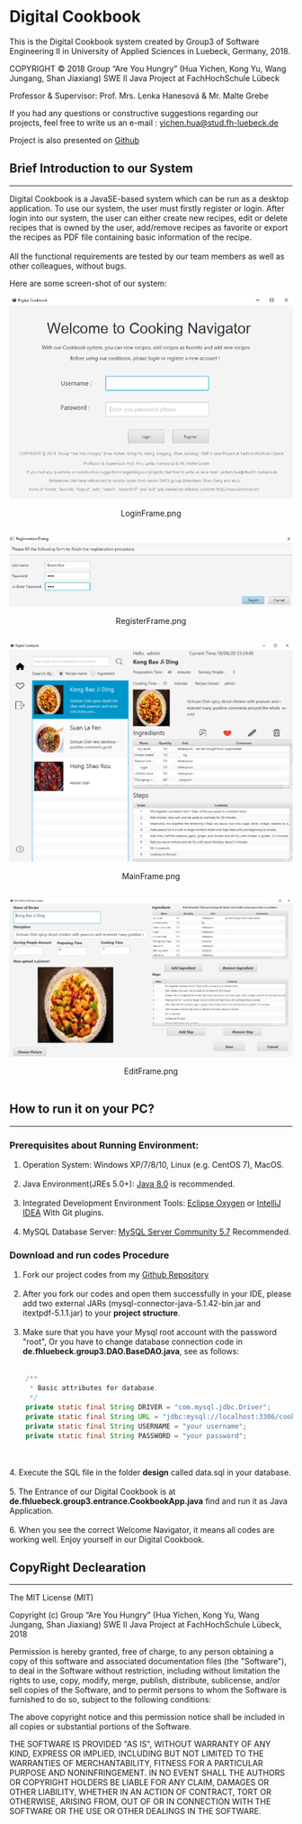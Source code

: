 # Digital Cookbook

This is the Digital Cookbook system created by Group3 of Software Engineering II in University of Applied Sciences in Luebeck, Germany, 2018.<br>

COPYRIGHT © 2018  Group “Are You Hungry” (Hua Yichen, Kong Yu, Wang Jungang, Shan Jiaxiang)  SWE II Java Project at FachHochSchule Lübeck  <br>

Professor & Supervisor: Prof. Mrs. Lenka Hanesová & Mr. Malte Grebe<br>

If you had any questions or constructive suggestions regarding our projects, feel free to write us an e-mail : yichen.hua@stud.fh-luebeck.de<br>

Project is also presented on [Github](https://github.com/easonHua97/DigitalCookbook)<br>

## Brief Introduction to our System
***
Digital Cookbook is a JavaSE-based system which can be run as a desktop application.
To use our system, the user must firstly register or login. After login into our system, the user can 
either create new recipes, edit or delete recipes that is owned by the user, add/remove recipes as favorite
or export the recipes as PDF file containing basic information of the recipe.<br><br>
All the functional requirements are tested by our team members as well as other colleagues, without bugs.

Here are some screen-shot of our system:

![LoginFrame](/design/LoginFrame.png)<br>
<center>LoginFrame.png</center><br>

![RegisterFrame](/design/RegisterFrame.png)<br>
<center>RegisterFrame.png</center><br>

![MainFrame](/design/MainFrame.png)<br>
<center>MainFrame.png</center><br>

![EditFrame](/design/EditFrame.png)<br>
<center>EditFrame.png</center><br>


## How to run it on your PC?
***
### Prerequisites about Running Environment: <br>
1. Operation System: Windows XP/7/8/10, Linux (e.g. CentOS 7), MacOS.<br><br>
2. Java Environment(JREs 5.0+): [Java 8.0](http://www.oracle.com/technetwork/cn/java/javase/downloads/jdk8-downloads-2133151-zhs.html) is recommended.<br><br>
3. Integrated Development Environment Tools: [Eclipse Oxygen](https://www.eclipse.org) or [IntelliJ IDEA](https://www.jetbrains.com/idea/)
With Git plugins.<br><br>
4. MySQL Database Server:  [MySQL Server Community 5.7](https://dev.mysql.com/downloads/mysql/5.7.html#downloads) Recommended.

### Download and run codes Procedure <br>
1. Fork our project codes from my [Github Repository](https://github.com/easonHua97/DigitalCookbook)<br><br>
2. After you fork our codes and open them successfully in your IDE, please add two external JARs (mysql-connector-java-5.1.42-bin.jar
 and itextpdf-5.1.1.jar) to your **project structure**.<br><br>
3. Make sure that you have your Mysql root account with the password "root", Or you have to 
change database connection code in **de.fhluebeck.group3.DAO.BaseDAO.java**, see as follows:<br><br>
```Java
	/**
	 * Basic attributes for database.
	 */
	private static final String DRIVER = "com.mysql.jdbc.Driver";
	private static final String URL = "jdbc:mysql://localhost:3306/cookbook_group3?characterEncoding=utf-8&useSSL=false";
	private static final String USERNAME = "your username";
	private static final String PASSWORD = "your password";
```
<br><br>
4. Execute the SQL file in the folder **design** called data.sql in your database.<br><br>
5. The Entrance of our Digital Cookbook is at **de.fhluebeck.group3.entrance.CookbookApp.java**
find and run it as Java Application.<br><br>
6. When you see the correct Welcome Navigator, it means all codes are working well. Enjoy yourself
in our Digital Cookbook.<br>

## CopyRight Declearation
***
The MIT License (MIT)

Copyright (c) Group “Are You Hungry” (Hua Yichen, Kong Yu, Wang Jungang, Shan Jiaxiang)  SWE II Java Project at FachHochSchule Lübeck, 2018

Permission is hereby granted, free of charge, to any person obtaining a copy of this software and associated documentation files (the "Software"), to deal in the Software without restriction, including without limitation the rights to use, copy, modify, merge, publish, distribute, sublicense, and/or sell copies of the Software, and to permit persons to whom the Software is furnished to do so, subject to the following conditions:

The above copyright notice and this permission notice shall be included in all copies or substantial portions of the Software.

THE SOFTWARE IS PROVIDED "AS IS", WITHOUT WARRANTY OF ANY KIND, EXPRESS OR IMPLIED, INCLUDING BUT NOT LIMITED TO THE WARRANTIES OF MERCHANTABILITY, FITNESS FOR A PARTICULAR PURPOSE AND NONINFRINGEMENT. IN NO EVENT SHALL THE AUTHORS OR COPYRIGHT HOLDERS BE LIABLE FOR ANY CLAIM, DAMAGES OR OTHER LIABILITY, WHETHER IN AN ACTION OF CONTRACT, TORT OR OTHERWISE, ARISING FROM, OUT OF OR IN CONNECTION WITH THE SOFTWARE OR THE USE OR OTHER DEALINGS IN THE SOFTWARE.



